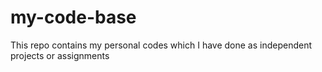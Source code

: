 # my-code-base
This repo contains my personal codes which  I have  done as independent projects or assignments
